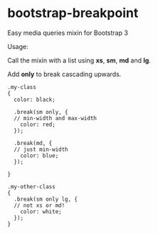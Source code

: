 bootstrap-breakpoint
====================

Easy media queries mixin for Bootstrap 3

Usage:

Call the mixin with a list using **xs**, **sm**, **md** and **lg**.

Add **only** to break cascading upwards.

```
.my-class
{
  color: black;
  
  .break(sm only, {
  // min-width and max-width
    color: red;
  });

  .break(md, {
  // just min-width 
    color: blue;
  });

}

.my-other-class
{
  .break(sm only lg, {
  // not xs or md!
    color: white;
  });
}
```
